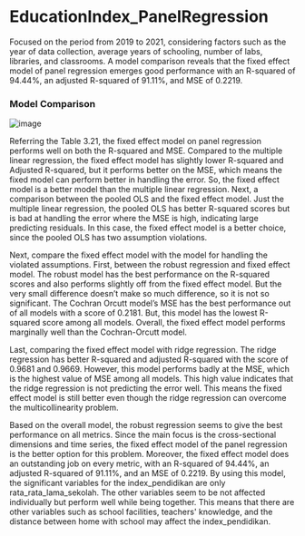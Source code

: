 # EducationIndex_PanelRegression
Focused on the period from 2019 to 2021, considering factors such as the year of data collection, average years of schooling, number of labs, libraries, and classrooms. A model comparison reveals that the fixed effect model of panel regression emerges good performance with an R-squared of 94.44%, an adjusted R-squared of 91.11%, and MSE of 0.2219.

### Model Comparison
![image](https://github.com/user-attachments/assets/850e11e9-96d6-4071-804c-018757befd67)

Referring the Table 3.21, the fixed effect model on panel regression performs well on both the R-squared and MSE. Compared to the multiple linear regression, the fixed effect model has slightly lower R-squared and Adjusted R-squared, but it performs better on the MSE, which means the fixed model can perform better in handling the error. So, the fixed effect model is a better model than the multiple linear regression. Next, a comparison between the pooled OLS and the fixed effect model. Just the multiple linear regression, the pooled OLS has better R-squared scores but is bad at handling the error where the MSE is high, indicating large predicting residuals. In this case, the fixed effect model is a better choice, since the pooled OLS has two assumption violations. 

Next, compare the fixed effect model with the model for handling the violated assumptions. First, between the robust regression and fixed effect model. The robust model has the best performance on the R-squared scores and also performs slightly off from the fixed effect model. But the very small difference doesn’t make so much difference, so it is not so significant. The Cochran Orcutt model’s MSE has the best performance out of all models with a score of 0.2181. But, this model has the lowest R-squared score among all models. Overall, the fixed effect model performs marginally well than the Cochran-Orcutt model.

Last, comparing the fixed effect model with ridge regression. The ridge regression has better R-squared and adjusted R-squared with the score of 0.9681 and 0.9669. However, this model performs badly at the MSE, which is the highest value of MSE among all models. This high value indicates that the ridge regression is not predicting the error well. This means the fixed effect model is still better even though the ridge regression can overcome the multicollinearity problem.

Based on the overall model, the robust regression seems to give the best performance on all metrics. Since the main focus is the cross-sectional dimensions and time series, the fixed effect model of the panel regression is the better option for this problem. Moreover, the fixed effect model does an outstanding job on every metric, with an R-squared of 94.44%, an adjusted R-squared of 91.11%, and an MSE of 0.2219. By using this model, the significant variables for the index_pendidikan are only rata_rata_lama_sekolah. The other variables seem to be not affected individually but perform well while being together. This means that there are other variables such as school facilities, teachers' knowledge, and the distance between home with school may affect the index_pendidikan.
